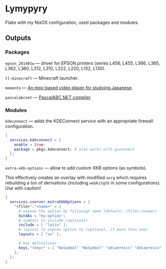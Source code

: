 # Lymypyry

Flake with my NixOS configuration, used packages and modules.

## Outputs

### Packages

`epson_201401w` — driver for EPSON printers (series L456, L455, L366, L365, 
L362, L360, L312, L310, L222, L220, L132, L130).

`tl-minecraft` — Minecraft launcher.

`memento` — [An mpv-based video player for studying Japanese](https://github.com/ripose-jp/Memento).

`pascalabcnet` — [PascalABC.NET compiler](http://pascalabc.net/en/).

### Modules

`kdeconnect` — adds the KDEConnect service with an appropriate firewall 
configuration.

```nix
{
  services.kdeconnect = {
    enable = true;
    package = pkgs.kdeconnect; # also works with gsconnect
  };
}
```

`extra-xkb-options` — allow to add custom XKB options (as symbols).

This effectively creates an overlay with modified `xorg` which requires
rebuilding a ton of derivations (including `webkitgtk` in some configurations).
Use with caution!

```nix
{
  services.xserver.extraXkbOptions = {
    "<file>"."<name>" = {
      # expose the option by followign name (default: <file>:<name>)
      bindAs = "my:option";
      # symbols to include (optional)
      include = [ "latin" ];
      # layouts to expose option to (optional, if more than one)
      layouts = [ "us" ];

      # key definitions
      keys."<key>" = [ "NoSymbol" "NoSymbol" "adiaeresis" "Adiaeresis" ];
    };
  };
}
```
